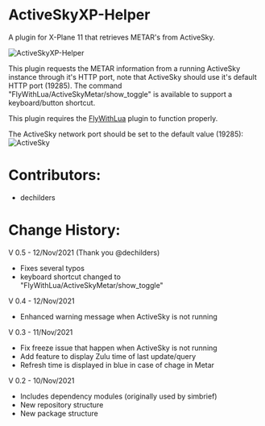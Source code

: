 # ActiveSkyXP-Helper
A plugin for X-Plane 11 that retrieves METAR's from ActiveSky.

![ActiveSkyXP-Helper](https://user-images.githubusercontent.com/49170559/141481160-9cff5913-4b8b-4951-ae08-2076b04945e3.PNG)

This plugin requests the METAR information from a running ActiveSky instance through it's HTTP port, note that ActiveSky should use it's default HTTP port (19285).
The command "FlyWithLua/ActiveSkyMetar/show_toggle" is available to support a keyboard/button shortcut.

This plugin requires the [FlyWithLua](https://forums.x-plane.org/index.php?/files/file/38445-flywithlua-ng-next-generation-edition-for-x-plane-11-win-lin-mac/) plugin to function properly.

The ActiveSky network port should be set to the default value (19285):
![ActiveSky](https://user-images.githubusercontent.com/49170559/141481241-06ff8726-20b8-4efd-be93-c7e660759b9a.PNG)


# Contributors:
- dechilders 

# Change History:

V 0.5 - 12/Nov/2021 (Thank you @dechilders)
- Fixes several typos
- keyboard shortcut changed to "FlyWithLua/ActiveSkyMetar/show_toggle"

V 0.4 - 12/Nov/2021
- Enhanced warning message when ActiveSky is not running

V 0.3 - 11/Nov/2021
- Fix freeze issue that happen when ActiveSky is not running
- Add feature to display Zulu time of last update/query
- Refresh time is displayed in blue in case of chage in Metar


V 0.2 - 10/Nov/2021
- Includes dependency modules (originally used by simbrief)
- New repository structure
- New package structure
